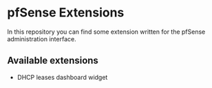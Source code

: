 # pfSense Extensions

In this repository you can find some extension written for the pfSense administration interface.

## Available extensions

* DHCP leases dashboard widget


